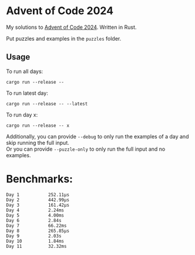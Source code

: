 # Advent of Code 2024

My solutions to [Advent of Code 2024](https://adventofcode.com/2024). Written in Rust.

Put puzzles and examples in the `puzzles` folder.  

## Usage
To run all days:
```shell
cargo run --release --
```
To run latest day:
```shell
cargo run --release -- --latest
```
To run day x:
```shell
cargo run --release -- x
```
Additionally, you can provide `--debug` to only run the examples
of a day and skip running the full input.  
Or you can provide `--puzzle-only` to only run the full input and no examples.

# Benchmarks:
```
Day 1           252.11µs
Day 2           442.99µs
Day 3           161.42µs
Day 4           2.24ms
Day 5           4.00ms
Day 6           2.84s
Day 7           66.22ms
Day 8           265.85µs
Day 9           2.03s
Day 10          1.84ms
Day 11          32.32ms
```
